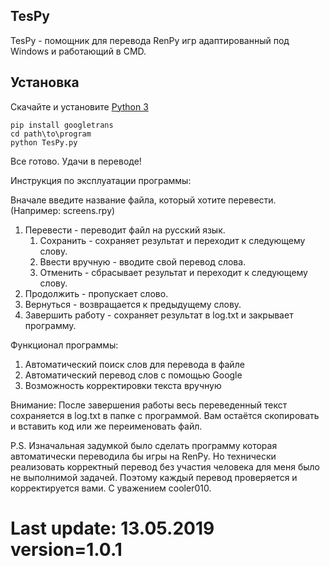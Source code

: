 


## TesPy

TesPy - помощник для перевода RenPy игр адаптированный под Windows и работающий в CMD.

## Установка

Скачайте и установите [Python 3](https://www.python.org/downloads/release)
```
pip install googletrans
cd path\to\program
python TesPy.py
```
Все готово. Удачи в переводе!

Инструкция по эксплуатации программы:

Вначале введите название файла, который хотите перевести. (Например: screens.rpy)
1) Перевести - переводит файл на русский язык.
   1) Сохранить - сохраняет результат и переходит к следующему слову.
   2) Ввести вручную - вводите свой перевод слова.
   3) Отменить - сбрасывает результат и переходит к следующему слову.
2) Продолжить - пропускает слово.
3) Вернуться - возвращается к предыдущему слову.
4) Завершить работу - сохраняет результат в log.txt и закрывает программу.

Функционал программы:
1) Автоматический поиск слов для перевода в файле
2) Автоматический перевод слов с помощью Google
3) Возможность корректировки текста вручную

Внимание: После завершения работы весь переведенный текст сохраняется в log.txt в папке с программой.
Вам остаётся скопировать и вставить код или же переименовать файл.

P.S. Изначальная задумкой было сделать программу которая автоматически переводила бы игры на RenPy.
Но технически реализовать корректный перевод без участия человека для меня было не выполнимой задачей.
Поэтому каждый перевод проверяется и корректируется вами. С уважением cooler010.

# Last update: 13.05.2019 version=1.0.1
